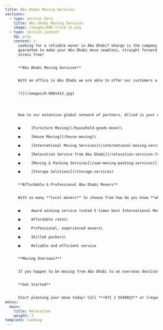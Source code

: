 ```yaml
---
title: Abu Dhabi Moving Services
sections:
  - type: section_hero
    title: Abu Dhabi Moving Services
    image: /images/086-truck-11.png
  - type: section_content
    bg: gray
    content: >-
      Looking for a reliable mover in Abu Dhabi? Ukargo is the company who will
      guarantee to make your Abu Dhabi move seamless, straight forward and
      stress free!


      **Abu Dhabi Moving Services**


      With an office in Abu Dhabi we are able to offer our customers a fantastic range of moving services that will save you time, effort (and money!).


      ![](/images/6-600x413.jpg)




      Due to our extensive global network of partners, Allied is your one stop moving shop. Our Abu Dhabi moving services include:


      ●     [Furniture Moving](/household-goods-move)\

      ●     [House Moving](/house-moving)\

      ●     [International Moving Services](/international-moving-services)\

      ●     [Relocation Service from Abu Dhabi](/relocation-services-from-abu-dhabi)\

      ●     [Moving & Packing Services](/uae-moving-packing-services)[](https://www.allied.com/ae/services/uae-moving-packing-services)\

      ●     [Storage Solutions](/storage-services)


      **Affordable & Professional Abu Dhabi Movers**


      With so many **local movers** to choose from how do you know **which mover is the right one for you**? We have prepared detailed information on choosing the right mover for you, however we can tell you that you can be confident with us you will be receiving:


      ●     Award winning service (voted 5 times best International Mover)\

      ●     Affordable rates\

      ●     Professional, experienced movers\

      ●     Skilled packers\

      ●     Reliable and efficient service


      **Moving Overseas?**


      If you happen to be moving from Abu Dhabi to an overseas destination, look no further than our [international moving](/understanding-the-move-process) team. Whether relocating overseas for work, or moving with family, your international move from Abu Dhabi will be effortless!


      **Get Started**


      Start planning your move today! Call **+971 2 5548822** or [request a moving quote online.](/contact)
menus:
  main:
    title: Relocation
    weight: 3
template: landing
---
```

